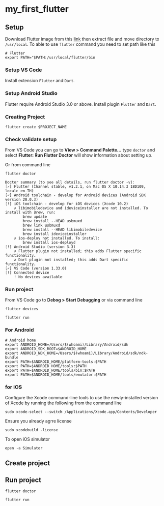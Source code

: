 # my_first_flutter

## Setup

Download Flutter image from this [link](https://flutter.dev/docs/get-started/install/macos) then extract file and move directory to `/usr/local`. 
To able to use `flutter` command you need to set path like this

```
# Flutter
export PATH="$PATH:/usr/local/flutter/bin
```

### Setup VS Code

Install extension `Flutter` and `Dart`.

### Setup Android Studio

Flutter require Android Studio 3.0 or above. Install plugin `Flutter` and `Dart`.

### Creating Project

```
flutter create $PROJECT_NAME
```

### Check validate setup 

From VS Code you can go to **View > Command Palette...** type `doctor` and select **Flutter: Run Flutter Doctor** will show information about setting up.

Or from command line 

```
flutter doctor
```

```
Doctor summary (to see all details, run flutter doctor -v):
[✓] Flutter (Channel stable, v1.2.1, on Mac OS X 10.14.3 18D109, locale en-TH)
[✓] Android toolchain - develop for Android devices (Android SDK version 28.0.3)
[!] iOS toolchain - develop for iOS devices (Xcode 10.2)
    ✗ libimobiledevice and ideviceinstaller are not installed. To install with Brew, run:
        brew update
        brew install --HEAD usbmuxd
        brew link usbmuxd
        brew install --HEAD libimobiledevice
        brew install ideviceinstaller
    ✗ ios-deploy not installed. To install:
        brew install ios-deployd
[!] Android Studio (version 3.3)
    ✗ Flutter plugin not installed; this adds Flutter specific functionality.
    ✗ Dart plugin not installed; this adds Dart specific functionality.
[✓] VS Code (version 1.33.0)
[!] Connected device
    ! No devices available
```

### Run project

From VS Code go to **Debog > Start Debugging** or via command line 

``` 
flutter devices
```

```
flutter run
```

### For Android

```
# Android home
export ANDROID_HOME=/Users/$(whoami)/Library/Android/sdk
export ANDROID_SDK_ROOT=$ANDROID_HOME
export ANDROID_NDK_HOME=/Users/$(whoami)/Library/Android/sdk/ndk-bundle
export PATH=$ANDROID_HOME/platform-tools:$PATH
export PATH=$ANDROID_HOME/tools:$PATH
export PATH=$ANDROID_HOME/tools/bin:$PATH
export PATH=$ANDROID_HOME/tools/emulator:$PATH 
```


### for iOS

Configure the Xcode command-line tools to use the newly-installed version of Xcode by running the following from the command line

```
sudo xcode-select --switch /Applications/Xcode.app/Contents/Developer
```

Ensure you already agrre license 

```
sudo xcodebuild -license
```

To open iOS simulator

```
open -a Simulator
```

## Create project

## Run project

```
flutter doctor
```

```
flutter run
```


